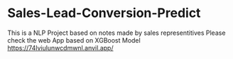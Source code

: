 # Sales-Lead-Conversion-Predict
This is a NLP Project based on notes made by sales representitives
Please check the web App based on XGBoost Model
https://74lviulunwcdmwnl.anvil.app/
